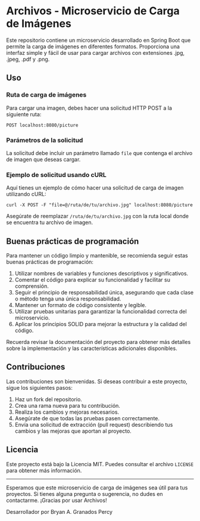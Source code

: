 # Archivos - Microservicio de Carga de Imágenes

Este repositorio contiene un microservicio desarrollado en Spring Boot que permite la carga de imágenes en diferentes formatos. Proporciona una interfaz simple y fácil de usar para cargar archivos con extensiones .jpg, .jpeg, .pdf y .png.

## Uso

### Ruta de carga de imágenes

Para cargar una imagen, debes hacer una solicitud HTTP POST a la siguiente ruta:

```
POST localhost:8080/picture
```

### Parámetros de la solicitud

La solicitud debe incluir un parámetro llamado `file` que contenga el archivo de imagen que deseas cargar.

### Ejemplo de solicitud usando cURL

Aquí tienes un ejemplo de cómo hacer una solicitud de carga de imagen utilizando cURL:

```
curl -X POST -F "file=@/ruta/de/tu/archivo.jpg" localhost:8080/picture
```

Asegúrate de reemplazar `/ruta/de/tu/archivo.jpg` con la ruta local donde se encuentra tu archivo de imagen.

## Buenas prácticas de programación

Para mantener un código limpio y mantenible, se recomienda seguir estas buenas prácticas de programación:

1. Utilizar nombres de variables y funciones descriptivos y significativos.
2. Comentar el código para explicar su funcionalidad y facilitar su comprensión.
3. Seguir el principio de responsabilidad única, asegurando que cada clase o método tenga una única responsabilidad.
4. Mantener un formato de código consistente y legible.
5. Utilizar pruebas unitarias para garantizar la funcionalidad correcta del microservicio.
6. Aplicar los principios SOLID para mejorar la estructura y la calidad del código.

Recuerda revisar la documentación del proyecto para obtener más detalles sobre la implementación y las características adicionales disponibles.

## Contribuciones

Las contribuciones son bienvenidas. Si deseas contribuir a este proyecto, sigue los siguientes pasos:

1. Haz un fork del repositorio.
2. Crea una rama nueva para tu contribución.
3. Realiza los cambios y mejoras necesarios.
4. Asegúrate de que todas las pruebas pasen correctamente.
5. Envía una solicitud de extracción (pull request) describiendo tus cambios y las mejoras que aportan al proyecto.

## Licencia

Este proyecto está bajo la Licencia MIT. Puedes consultar el archivo `LICENSE` para obtener más información.

---
Esperamos que este microservicio de carga de imágenes sea útil para tus proyectos. Si tienes alguna pregunta o sugerencia, no dudes en contactarme. ¡Gracias por usar Archivos!

Desarrollador por Bryan A. Granados Percy
